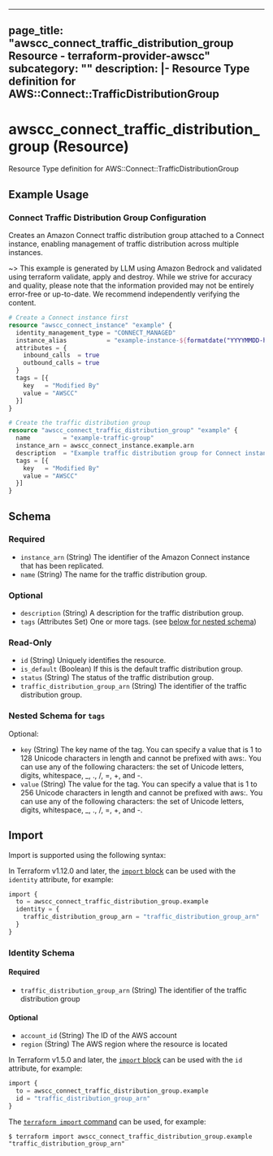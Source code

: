 
---
page_title: "awscc_connect_traffic_distribution_group Resource - terraform-provider-awscc"
subcategory: ""
description: |-
  Resource Type definition for AWS::Connect::TrafficDistributionGroup
---

# awscc_connect_traffic_distribution_group (Resource)

Resource Type definition for AWS::Connect::TrafficDistributionGroup

## Example Usage

### Connect Traffic Distribution Group Configuration

Creates an Amazon Connect traffic distribution group attached to a Connect instance, enabling management of traffic distribution across multiple instances.

~> This example is generated by LLM using Amazon Bedrock and validated using terraform validate, apply and destroy. While we strive for accuracy and quality, please note that the information provided may not be entirely error-free or up-to-date. We recommend independently verifying the content.

```terraform
# Create a Connect instance first
resource "awscc_connect_instance" "example" {
  identity_management_type = "CONNECT_MANAGED"
  instance_alias           = "example-instance-${formatdate("YYYYMMDD-hhmmss", timestamp())}"
  attributes = {
    inbound_calls  = true
    outbound_calls = true
  }
  tags = [{
    key   = "Modified By"
    value = "AWSCC"
  }]
}

# Create the traffic distribution group
resource "awscc_connect_traffic_distribution_group" "example" {
  name         = "example-traffic-group"
  instance_arn = awscc_connect_instance.example.arn
  description  = "Example traffic distribution group for Connect instance"
  tags = [{
    key   = "Modified By"
    value = "AWSCC"
  }]
}
```

<!-- schema generated by tfplugindocs -->
## Schema

### Required

- `instance_arn` (String) The identifier of the Amazon Connect instance that has been replicated.
- `name` (String) The name for the traffic distribution group.

### Optional

- `description` (String) A description for the traffic distribution group.
- `tags` (Attributes Set) One or more tags. (see [below for nested schema](#nestedatt--tags))

### Read-Only

- `id` (String) Uniquely identifies the resource.
- `is_default` (Boolean) If this is the default traffic distribution group.
- `status` (String) The status of the traffic distribution group.
- `traffic_distribution_group_arn` (String) The identifier of the traffic distribution group.

<a id="nestedatt--tags"></a>
### Nested Schema for `tags`

Optional:

- `key` (String) The key name of the tag. You can specify a value that is 1 to 128 Unicode characters in length and cannot be prefixed with aws:. You can use any of the following characters: the set of Unicode letters, digits, whitespace, _, ., /, =, +, and -.
- `value` (String) The value for the tag. You can specify a value that is 1 to 256 Unicode characters in length and cannot be prefixed with aws:. You can use any of the following characters: the set of Unicode letters, digits, whitespace, _, ., /, =, +, and -.

## Import

Import is supported using the following syntax:

In Terraform v1.12.0 and later, the [`import` block](https://developer.hashicorp.com/terraform/language/import) can be used with the `identity` attribute, for example:

```terraform
import {
  to = awscc_connect_traffic_distribution_group.example
  identity = {
    traffic_distribution_group_arn = "traffic_distribution_group_arn"
  }
}
```

<!-- schema generated by tfplugindocs -->
### Identity Schema

#### Required

- `traffic_distribution_group_arn` (String) The identifier of the traffic distribution group

#### Optional

- `account_id` (String) The ID of the AWS account
- `region` (String) The AWS region where the resource is located

In Terraform v1.5.0 and later, the [`import` block](https://developer.hashicorp.com/terraform/language/import) can be used with the `id` attribute, for example:

```terraform
import {
  to = awscc_connect_traffic_distribution_group.example
  id = "traffic_distribution_group_arn"
}
```

The [`terraform import` command](https://developer.hashicorp.com/terraform/cli/commands/import) can be used, for example:

```shell
$ terraform import awscc_connect_traffic_distribution_group.example "traffic_distribution_group_arn"
```
